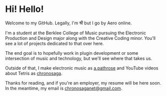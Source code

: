 # Hi! Hello!

Welcome to my GitHub. Legally, I'm श्री but I go by Aero online.

I'm a student at the Berklee College of Music pursuing the Electronic Production and Design major along with the Creative Coding minor. You'll see a lot of projects dedicated to that over here. 

The end goal is to hopefully work in plugin development or some intersection of music and technology, but we'll see where that takes us.

Outside of that, I make electronic music as [a.pathrose](https://soundcloud.com/apathrose) and YouTube videos about Tetris as [chronosaga](https://www.youtube.com/chronosaga). 

Thanks for reading, and if you're an employer, my resume will be here soon. In the meantime, my email is chronosaganet@gmail.com. 
